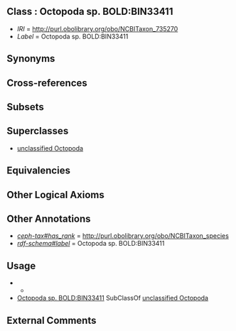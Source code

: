 
## Class : Octopoda sp. BOLD:BIN33411

 * *IRI* = http://purl.obolibrary.org/obo/NCBITaxon_735270
 * *Label* = Octopoda sp. BOLD:BIN33411

## Synonyms


## Cross-references


## Subsets


## Superclasses

 * [unclassified Octopoda](../../NCBITaxon/50/NCBITaxon_720550.md)

## Equivalencies


## Other Logical Axioms


## Other Annotations

 * *[ceph-tax#has_rank](../../ceph-tax#has/nk/ceph-tax#has_rank.md)* = http://purl.obolibrary.org/obo/NCBITaxon_species
 * *[rdf-schema#label](../../el/rdf-schema#label.md)* = Octopoda sp. BOLD:BIN33411

## Usage

 * -
 * [Octopoda sp. BOLD:BIN33411](../../NCBITaxon/70/NCBITaxon_735270.md) SubClassOf [unclassified Octopoda](../../NCBITaxon/50/NCBITaxon_720550.md)

## External Comments

